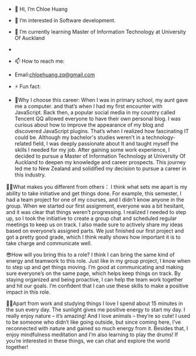 - 👋 Hi, I’m Chloe Huang
- 👀 I’m interested in Software development.
- 🌱 I’m currently learning Master of Information Technology at University Of Auckland 
- 
- 📫 How to reach me:
-  Email:chloehuang.zq@gmail.com

- ⚡ Fun fact:
-  🚀Why I choose this career: 
   When I was in primary school, my aunt gave me a computer. and that’s when I had my first encounter with JavaScript.
   Back then, a popular social media in my country called Tencent QQ allowed everyone to have their own personal blog.
   I was curious about how to improve the appearance of my blog and discovered JavaScript plugins. That’s when I realized
   how fascinating IT could be. Although my bachelor's studies weren't in a technology-related field, I was deeply passionate
   about It and taught myself the skills I needed for my job. After gaining some work experience, I decided to pursue a Master of
   Information Technology at University Of Auckland to deepen my knowledge and career prospects. This journey led me to New Zealand
   and solidified my decision to pursue a career in this industry.

  🐱‍🏍What makes you different from others：
   I think what sets me apart is my ability to take initiative and get things done. For example, this semester, I had a team
    project for one of my courses, and I didn’t know anyone in the group. When we started our first assignment, everyone was
   a bit hesitant, and it was clear that things weren’t progressing. I realized I needed to step up, so I took the initiative
   to create a group chat and scheduled regular meetings to keep us on track. I also made sure to actively share my ideas based
   on everyone’s assigned parts. We just finished our first project and got a pretty good grade, which I think really shows
   how important it is to take charge and communicate well.

   😎How will you bring this to a role?
   I think I can bring the same kind of energy and teamwork to this role. Just like in my group project, I know when to step up
   and get things moving. I’m good at communicating and making sure everyone’s on the same page, which helps keep things on track.
   By staying organized and being proactive, I can help the team work together and hit our goals. I’m confident that I can use these
   skills to make a positive impact in this role.

   🐱‍🐉Apart from work and studying things I love
   I spend about 15 minutes in the sun every day. The sunlight gives me positive energy to start my day. I really enjoy nature – it’s amazing! 
   And I love animals – they’re so cute! I used to be someone who didn’t like going outside, but since coming here, I’ve reconnected with nature 
   and gained so much energy from it. Besides that, I enjoy mindfulness meditation and I’m also learning to play the drums! If you’re interested 
   in these things, we can chat and explore the world together!

<!---
quintozhchloe/quintozhchloe is a ✨ special ✨ repository because its `README.md` (this file) appears on your GitHub profile.
You can click the Preview link to take a look at your changes.
--->
